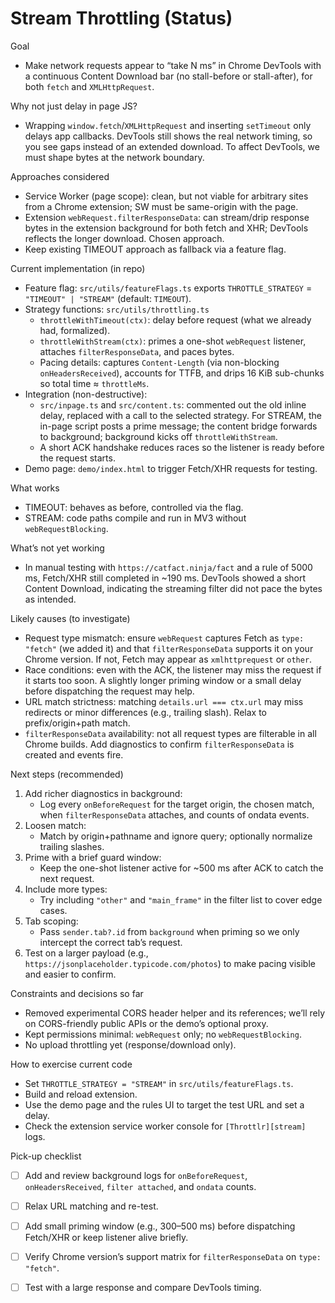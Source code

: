 # Stream Throttling (Status)

Goal
- Make network requests appear to “take N ms” in Chrome DevTools with a continuous Content Download bar (no stall-before or stall-after), for both `fetch` and `XMLHttpRequest`.

Why not just delay in page JS?
- Wrapping `window.fetch`/`XMLHttpRequest` and inserting `setTimeout` only delays app callbacks. DevTools still shows the real network timing, so you see gaps instead of an extended download. To affect DevTools, we must shape bytes at the network boundary.

Approaches considered
- Service Worker (page scope): clean, but not viable for arbitrary sites from a Chrome extension; SW must be same-origin with the page.
- Extension `webRequest.filterResponseData`: can stream/drip response bytes in the extension background for both fetch and XHR; DevTools reflects the longer download. Chosen approach.
- Keep existing TIMEOUT approach as fallback via a feature flag.

Current implementation (in repo)
- Feature flag: `src/utils/featureFlags.ts` exports `THROTTLE_STRATEGY` = `"TIMEOUT" | "STREAM"` (default: `TIMEOUT`).
- Strategy functions: `src/utils/throttling.ts`
  - `throttleWithTimeout(ctx)`: delay before request (what we already had, formalized).
  - `throttleWithStream(ctx)`: primes a one-shot `webRequest` listener, attaches `filterResponseData`, and paces bytes.
  - Pacing details: captures `Content-Length` (via non-blocking `onHeadersReceived`), accounts for TTFB, and drips 16 KiB sub-chunks so total time ≈ `throttleMs`.
- Integration (non-destructive):
  - `src/inpage.ts` and `src/content.ts`: commented out the old inline delay, replaced with a call to the selected strategy. For STREAM, the in-page script posts a prime message; the content bridge forwards to background; background kicks off `throttleWithStream`.
  - A short ACK handshake reduces races so the listener is ready before the request starts.
- Demo page: `demo/index.html` to trigger Fetch/XHR requests for testing.

What works
- TIMEOUT: behaves as before, controlled via the flag.
- STREAM: code paths compile and run in MV3 without `webRequestBlocking`.

What’s not yet working
- In manual testing with `https://catfact.ninja/fact` and a rule of 5000 ms, Fetch/XHR still completed in ~190 ms. DevTools showed a short Content Download, indicating the streaming filter did not pace the bytes as intended.

Likely causes (to investigate)
- Request type mismatch: ensure `webRequest` captures Fetch as `type: "fetch"` (we added it) and that `filterResponseData` supports it on your Chrome version. If not, Fetch may appear as `xmlhttprequest` or `other`.
- Race conditions: even with the ACK, the listener may miss the request if it starts too soon. A slightly longer priming window or a small delay before dispatching the request may help.
- URL match strictness: matching `details.url === ctx.url` may miss redirects or minor differences (e.g., trailing slash). Relax to prefix/origin+path match.
- `filterResponseData` availability: not all request types are filterable in all Chrome builds. Add diagnostics to confirm `filterResponseData` is created and events fire.

Next steps (recommended)
1) Add richer diagnostics in background:
   - Log every `onBeforeRequest` for the target origin, the chosen match, when `filterResponseData` attaches, and counts of ondata events.
2) Loosen match:
   - Match by origin+pathname and ignore query; optionally normalize trailing slashes.
3) Prime with a brief guard window:
   - Keep the one-shot listener active for ~500 ms after ACK to catch the next request.
4) Include more types:
   - Try including `"other"` and `"main_frame"` in the filter list to cover edge cases.
5) Tab scoping:
   - Pass `sender.tab?.id` from `background` when priming so we only intercept the correct tab’s request.
6) Test on a larger payload (e.g., `https://jsonplaceholder.typicode.com/photos`) to make pacing visible and easier to confirm.

Constraints and decisions so far
- Removed experimental CORS header helper and its references; we’ll rely on CORS-friendly public APIs or the demo’s optional proxy.
- Kept permissions minimal: `webRequest` only; no `webRequestBlocking`.
- No upload throttling yet (response/download only).

How to exercise current code
- Set `THROTTLE_STRATEGY = "STREAM"` in `src/utils/featureFlags.ts`.
- Build and reload extension.
- Use the demo page and the rules UI to target the test URL and set a delay.
- Check the extension service worker console for `[Throttlr][stream]` logs.

Pick-up checklist
- [ ] Add and review background logs for `onBeforeRequest`, `onHeadersReceived`, `filter attached`, and `ondata` counts.
- [ ] Relax URL matching and re-test.
- [ ] Add small priming window (e.g., 300–500 ms) before dispatching Fetch/XHR or keep listener alive briefly.
- [ ] Verify Chrome version’s support matrix for `filterResponseData` on `type: "fetch"`.
- [ ] Test with a large response and compare DevTools timing.


